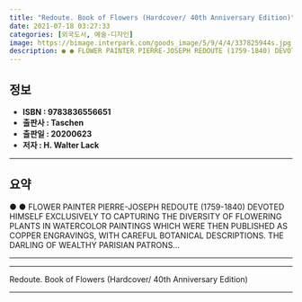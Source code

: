 ```yaml
---
title: "Redoute. Book of Flowers (Hardcover/ 40th Anniversary Edition)"
date: 2021-07-18 03:27:33
categories: [외국도서, 예술-디자인]
image: https://bimage.interpark.com/goods_image/5/9/4/4/337825944s.jpg
description: ● ● FLOWER PAINTER PIERRE-JOSEPH REDOUTE (1759-1840) DEVOTED HIMSELF EXCLUSIVELY TO CAPTURING THE DIVERSITY OF FLOWERING PLANTS IN WATERCOLOR PAINTINGS WHICH
---
```


## **정보**

- **ISBN : 9783836556651**
- **출판사 : Taschen**
- **출판일 : 20200623**
- **저자 : H. Walter Lack**

------



## **요약**

●  ●  FLOWER PAINTER PIERRE-JOSEPH REDOUTE (1759-1840) DEVOTED HIMSELF EXCLUSIVELY TO CAPTURING THE DIVERSITY OF FLOWERING PLANTS IN WATERCOLOR PAINTINGS WHICH WERE THEN PUBLISHED AS COPPER ENGRAVINGS, WITH CAREFUL BOTANICAL DESCRIPTIONS. THE DARLING OF WEALTHY PARISIAN PATRONS... 

------



------


Redoute. Book of Flowers (Hardcover/ 40th Anniversary Edition) 

------


